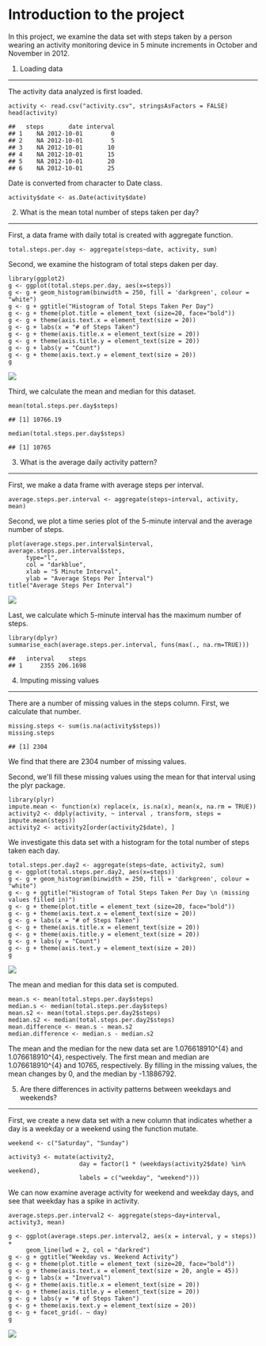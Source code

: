 Introduction to the project
===========================

In this project, we examine the data set with steps taken by a person
wearing an activity monitoring device in 5 minute increments in October
and November in 2012.

1. Loading data
---------------

The activity data analyzed is first loaded.

    activity <- read.csv("activity.csv", stringsAsFactors = FALSE)
    head(activity)

    ##   steps       date interval
    ## 1    NA 2012-10-01        0
    ## 2    NA 2012-10-01        5
    ## 3    NA 2012-10-01       10
    ## 4    NA 2012-10-01       15
    ## 5    NA 2012-10-01       20
    ## 6    NA 2012-10-01       25

Date is converted from character to Date class.

    activity$date <- as.Date(activity$date)

2. What is the mean total number of steps taken per day?
--------------------------------------------------------

First, a data frame with daily total is created with aggregate function.

    total.steps.per.day <- aggregate(steps~date, activity, sum)

Second, we examine the histogram of total steps daken per day.

    library(ggplot2)
    g <- ggplot(total.steps.per.day, aes(x=steps))
    g <- g + geom_histogram(binwidth = 250, fill = 'darkgreen', colour = "white")
    g <- g + ggtitle("Histogram of Total Steps Taken Per Day")
    g <- g + theme(plot.title = element_text (size=20, face="bold"))
    g <- g + theme(axis.text.x = element_text(size = 20))
    g <- g + labs(x = "# of Steps Taken")
    g <- g + theme(axis.title.x = element_text(size = 20))
    g <- g + theme(axis.title.y = element_text(size = 20))
    g <- g + labs(y = "Count")
    g <- g + theme(axis.text.y = element_text(size = 20))
    g

![](PA1_template_files/figure-markdown_strict/unnamed-chunk-4-1.png)

Third, we calculate the mean and median for this dataset.

    mean(total.steps.per.day$steps)

    ## [1] 10766.19

    median(total.steps.per.day$steps)

    ## [1] 10765

3. What is the average daily activity pattern?
----------------------------------------------

First, we make a data frame with average steps per interval.

    average.steps.per.interval <- aggregate(steps~interval, activity, mean)

Second, we plot a time series plot of the 5-minute interval and the
average number of steps.

    plot(average.steps.per.interval$interval, average.steps.per.interval$steps, 
         type="l",
         col = "darkblue",
         xlab = "5 Minute Interval",
         ylab = "Average Steps Per Interval")
    title("Average Steps Per Interval")

![](PA1_template_files/figure-markdown_strict/unnamed-chunk-7-1.png)

Last, we calculate which 5-minute interval has the maximum number of
steps.

    library(dplyr)
    summarise_each(average.steps.per.interval, funs(max(., na.rm=TRUE)))

    ##   interval    steps
    ## 1     2355 206.1698

4. Imputing missing values
--------------------------

There are a number of missing values in the steps column. First, we
calculate that number.

    missing.steps <- sum(is.na(activity$steps))
    missing.steps

    ## [1] 2304

We find that there are 2304 number of missing values.

Second, we'll fill these missing values using the mean for that interval
using the plyr package.

    library(plyr)
    impute.mean <- function(x) replace(x, is.na(x), mean(x, na.rm = TRUE))
    activity2 <- ddply(activity, ~ interval , transform, steps = impute.mean(steps))
    activity2 <- activity2[order(activity2$date), ]

We investigate this data set with a histogram for the total number of
steps taken each day.

    total.steps.per.day2 <- aggregate(steps~date, activity2, sum)
    g <- ggplot(total.steps.per.day2, aes(x=steps))
    g <- g + geom_histogram(binwidth = 250, fill = 'darkgreen', colour = "white")
    g <- g + ggtitle("Histogram of Total Steps Taken Per Day \n (missing values filled in)")
    g <- g + theme(plot.title = element_text (size=20, face="bold"))
    g <- g + theme(axis.text.x = element_text(size = 20))
    g <- g + labs(x = "# of Steps Taken")
    g <- g + theme(axis.title.x = element_text(size = 20))
    g <- g + theme(axis.title.y = element_text(size = 20))
    g <- g + labs(y = "Count")
    g <- g + theme(axis.text.y = element_text(size = 20))
    g

![](PA1_template_files/figure-markdown_strict/unnamed-chunk-11-1.png)

The mean and median for this data set is computed.

    mean.s <- mean(total.steps.per.day$steps)
    median.s <- median(total.steps.per.day$steps)
    mean.s2 <- mean(total.steps.per.day2$steps)
    median.s2 <- median(total.steps.per.day2$steps)
    mean.difference <- mean.s - mean.s2
    median.difference <- median.s - median.s2

The mean and the median for the new data set are 1.076618910^{4} and
1.076618910^{4}, respectively. The first mean and median are
1.076618910^{4} and 10765, respectively. By filling in the missing
values, the mean changes by 0, and the median by -1.1886792.

5. Are there differences in activity patterns between weekdays and weekends?
----------------------------------------------------------------------------

First, we create a new data set with a new column that indicates whether
a day is a weekday or a weekend using the function mutate.

    weekend <- c("Saturday", "Sunday")

    activity3 <- mutate(activity2,
                        day = factor(1 * (weekdays(activity2$date) %in% weekend),
                        labels = c("weekday", "weekend")))

We can now examine average activity for weekend and weekday days, and
see that weekday has a spike in activity.

    average.steps.per.interval2 <- aggregate(steps~day+interval, activity3, mean)

    g <- ggplot(average.steps.per.interval2, aes(x = interval, y = steps)) +
         geom_line(lwd = 2, col = "darkred")
    g <- g + ggtitle("Weekday vs. Weekend Activity")
    g <- g + theme(plot.title = element_text (size=20, face="bold"))
    g <- g + theme(axis.text.x = element_text(size = 20, angle = 45))
    g <- g + labs(x = "Inverval")
    g <- g + theme(axis.title.x = element_text(size = 20))
    g <- g + theme(axis.title.y = element_text(size = 20))
    g <- g + labs(y = "# of Steps Taken")
    g <- g + theme(axis.text.y = element_text(size = 20))
    g <- g + facet_grid(. ~ day)
    g

![](PA1_template_files/figure-markdown_strict/unnamed-chunk-14-1.png)
